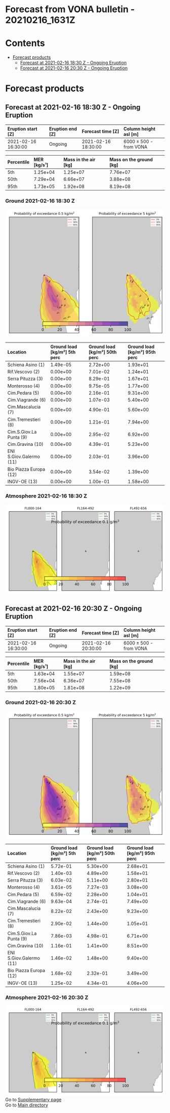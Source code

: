 
Forecast from VONA bulletin - 20210216_1631Z
============================================

Contents
========

* [Forecast products](#forecast-products)
	* [Forecast at 2021-02-16 18:30 Z - Ongoing Eruption](#forecast-at-2021-02-16-1830-z---ongoing-eruption)
	* [Forecast at 2021-02-16 20:30 Z - Ongoing Eruption](#forecast-at-2021-02-16-2030-z---ongoing-eruption)

# Forecast products

## Forecast at 2021-02-16 18:30 Z - Ongoing Eruption
  

|Eruption start [Z]|Eruption end [Z]|Forecast time [Z]|Column height asl [m]|
| :--- | :--- | :--- | :--- |
|2021-02-16 16:30:00|Ongoing|2021-02-16 18:30:00|6000 ± 500 - from VONA|
  
  

|Percentile|MER [kg/s¹]|Mass in the air [kg]|Mass on the ground [kg]|
| :--- | :--- | :--- | :--- |
|5th|1.25e+04|1.25e+07|7.76e+07|
|50th|7.29e+04|6.66e+07|3.88e+08|
|95th|1.73e+05|1.92e+08|8.19e+08|
  

### Ground 2021-02-16 18:30 Z
  
![](./figures/probability_grd_2021_02_16_1830_scenario_1_1.png)  
  
  
  
  
  
  
  
  
  
  
  
  

|Location|Ground load [kg/m²] 5th perc|Ground load [kg/m²] 50th perc|Ground load [kg/m²] 95th perc|
| :--- | :--- | :--- | :--- |
|Schiena Asino (1)|1.49e-05|2.72e+00|1.93e+01|
|Rif.Vescovo (2)|0.00e+00|7.01e-02|1.24e+01|
|Serra Pituzza (3)|0.00e+00|8.29e-01|1.67e+01|
|Monterosso (4)|0.00e+00|9.75e-05|1.77e+00|
|Cim.Pedara (5)|0.00e+00|2.16e-01|9.31e+00|
|Cim.Viagrande (6)|0.00e+00|1.07e-03|5.40e+00|
|Cim.Mascalucia (7)|0.00e+00|4.90e-01|5.60e+00|
|Cim.Tremestieri (8)|0.00e+00|1.21e-01|7.94e+00|
|Cim.S.Giov.La Punta (9)|0.00e+00|2.95e-02|6.92e+00|
|Cim.Gravina (10)|0.00e+00|4.39e-01|5.23e+00|
|ENI S.Giov.Galermo (11)|0.00e+00|2.03e-01|3.96e+00|
|Bio Piazza Europa (12)|0.00e+00|3.54e-02|1.39e+00|
|INGV-OE (13)|0.00e+00|1.00e-01|1.58e+00|
  

### Atmosphere 2021-02-16 18:30 Z
  
![](./figures/probability_air_2021_02_16_1830_scenario_1_conclev_1_1.png)
## Forecast at 2021-02-16 20:30 Z - Ongoing Eruption
  

|Eruption start [Z]|Eruption end [Z]|Forecast time [Z]|Column height asl [m]|
| :--- | :--- | :--- | :--- |
|2021-02-16 16:30:00|Ongoing|2021-02-16 20:30:00|6000 ± 500 - from VONA|
  
  

|Percentile|MER [kg/s¹]|Mass in the air [kg]|Mass on the ground [kg]|
| :--- | :--- | :--- | :--- |
|5th|1.63e+04|1.55e+07|1.59e+08|
|50th|7.56e+04|6.36e+07|7.55e+08|
|95th|1.80e+05|1.81e+08|1.22e+09|
  

### Ground 2021-02-16 20:30 Z
  
![](./figures/probability_grd_2021_02_16_2030_scenario_1_2.png)  
  
  
  
  
  
  
  
  
  
  
  
  

|Location|Ground load [kg/m²] 5th perc|Ground load [kg/m²] 50th perc|Ground load [kg/m²] 95th perc|
| :--- | :--- | :--- | :--- |
|Schiena Asino (1)|5.72e-01|5.30e+00|2.68e+01|
|Rif.Vescovo (2)|1.40e-03|4.89e+00|1.58e+01|
|Serra Pituzza (3)|6.03e-02|5.11e+00|2.80e+01|
|Monterosso (4)|3.61e-05|7.27e-03|3.08e+00|
|Cim.Pedara (5)|6.59e-02|2.28e+00|1.04e+01|
|Cim.Viagrande (6)|9.63e-04|2.74e-01|7.49e+00|
|Cim.Mascalucia (7)|8.22e-02|2.43e+00|9.23e+00|
|Cim.Tremestieri (8)|2.90e-02|1.44e+00|1.05e+01|
|Cim.S.Giov.La Punta (9)|7.86e-03|4.98e-01|6.71e+00|
|Cim.Gravina (10)|1.16e-01|1.41e+00|8.51e+00|
|ENI S.Giov.Galermo (11)|1.46e-02|1.48e+00|9.40e+00|
|Bio Piazza Europa (12)|1.68e-02|2.32e-01|3.49e+00|
|INGV-OE (13)|1.25e-02|4.34e-01|4.06e+00|
  

### Atmosphere 2021-02-16 20:30 Z
  
![](./figures/probability_air_2021_02_16_2030_scenario_1_conclev_1_2.png)  
Go to [Supplementary page](Supplementary_page.md)  
Go to [Main directory](https://github.com/federicapardini/Real_time_ash_forecast)